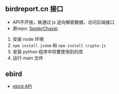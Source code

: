 
## birdreport.cn 接口
 - API不开放，故通过 js 逆向解密数据，访问后端接口
 - 原repo: [SpiderChaser](https://github.com/Achernar0208/SpiderChaser)

1. 安装 node 环境
2. `npm install jsdom` 和 `npm install crypto-js`
3. 安装 python 程序中将要使用到的库
4. 运行 main 文件

## ebird 
 - [ebird API](https://www.birds.cornell.edu/home/ebird-api-terms-of-use/)
